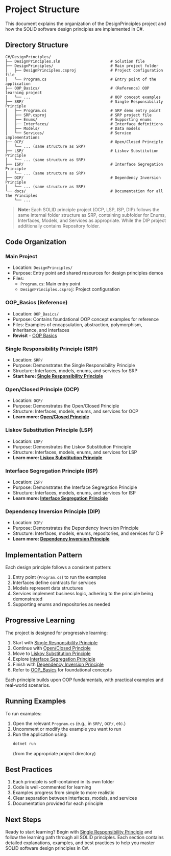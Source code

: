 # Project Structure

This document explains the organization of the DesignPrinciples project and how the SOLID software design principles are implemented in C#.

## Directory Structure

```
C#/DesignPrinciples/
├── DesignPrinciples.sln                      # Solution file
├── DesignPrinciples/                         # Main project folder
│   ├── DesignPrinciples.csproj               # Project configuration file
│   └── Program.cs                            # Entry point of the application
├── OOP_Basics/                               # (Reference) OOP learning project
│   └── ...                                   # OOP concept examples
├── SRP/                                      # Single Responsibility Principle
│   ├── Program.cs                            # SRP demo entry point
│   ├── SRP.csproj                            # SRP project file
│   ├── Enums/                                # Supporting enums
│   ├── Interfaces/                           # Interface definitions
│   ├── Models/                               # Data models
│   └── Services/                             # Service implementations
├── OCP/                                      # Open/Closed Principle
│   └── ... (same structure as SRP)
├── LSP/                                      # Liskov Substitution Principle
│   └── ... (same structure as SRP)
├── ISP/                                      # Interface Segregation Principle
│   └── ... (same structure as SRP)
├── DIP/                                      # Dependency Inversion Principle
│   └── ... (same structure as SRP)
└── docs/                                     # Documentation for all the Principles
    └── ...
```

> **Note:** Each SOLID principle project (OCP, LSP, ISP, DIP) follows the same internal folder structure as SRP, containing subfolder for Enums, Interfaces, Models, and Services as appropriate. While the DIP project additionally contains Repository folder.

## Code Organization

### Main Project
- Location: `DesignPrinciples/`
- Purpose: Entry point and shared resources for design principles demos
- Files:
  - `Program.cs`: Main entry point
  - `DesignPrinciples.csproj`: Project configuration

### OOP_Basics (Reference)
- Location: `OOP_Basics/`
- Purpose: Contains foundational OOP concept examples for reference
- Files: Examples of encapsulation, abstraction, polymorphism, inheritance, and interfaces
- **Revisit** - [OOP Basics](../docs/oop.md)

### Single Responsibility Principle (SRP)
- Location: `SRP/`
- Purpose: Demonstrates the Single Responsibility Principle
- Structure: Interfaces, models, enums, and services for SRP
- **Start here: [Single Responsibility Principle](../docs/srp.md)**

### Open/Closed Principle (OCP)
- Location: `OCP/`
- Purpose: Demonstrates the Open/Closed Principle
- Structure: Interfaces, models, enums, and services for OCP
- **Learn more: [Open/Closed Principle](../docs/ocp.md)**

### Liskov Substitution Principle (LSP)
- Location: `LSP/`
- Purpose: Demonstrates the Liskov Substitution Principle
- Structure: Interfaces, models, enums, and services for LSP
- **Learn more: [Liskov Substitution Principle](../docs/lsp.md)**

### Interface Segregation Principle (ISP)
- Location: `ISP/`
- Purpose: Demonstrates the Interface Segregation Principle
- Structure: Interfaces, models, enums, and services for ISP
- **Learn more: [Interface Segregation Principle](../docs/isp.md)**

### Dependency Inversion Principle (DIP)
- Location: `DIP/`
- Purpose: Demonstrates the Dependency Inversion Principle
- Structure: Interfaces, models, enums, repositories, and services for DIP
- **Learn more: [Dependency Inversion Principle](../docs/dip.md)**

## Implementation Pattern

Each design principle follows a consistent pattern:
1. Entry point (`Program.cs`) to run the examples
2. Interfaces define contracts for services
3. Models represent data structures
4. Services implement business logic, adhering to the principle being demonstrated
5. Supporting enums and repositories as needed

## Progressive Learning

The project is designed for progressive learning:
1. Start with [Single Responsibility Principle](../docs/srp.md)
2. Continue with [Open/Closed Principle](../docs/ocp.md)
3. Move to [Liskov Substitution Principle](../docs/lsp.md)
4. Explore [Interface Segregation Principle](../docs/isp.md)
5. Finish with [Dependency Inversion Principle](../docs/dip.md)
6. Refer to [OOP_Basics](../docs/oop.md) for foundational concepts

Each principle builds upon OOP fundamentals, with practical examples and real-world scenarios.

## Running Examples

To run examples:
1. Open the relevant `Program.cs` (e.g., in `SRP/`, `OCP/`, etc.)
2. Uncomment or modify the example you want to run
3. Run the application using:
   ```bash
   dotnet run
   ```
   (from the appropriate project directory)

## Best Practices

1. Each principle is self-contained in its own folder
2. Code is well-commented for learning
3. Examples progress from simple to more realistic
4. Clear separation between interfaces, models, and services
5. Documentation provided for each principle

## Next Steps

Ready to start learning? Begin with [Single Responsibility Principle](../docs/srp.md) and follow the learning path through all SOLID principles. Each section contains detailed explanations, examples, and best practices to help you master SOLID software design principles in C#.
